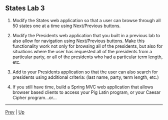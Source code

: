 ## States Lab 3

1. Modify the States web application so that a user can browse through all 50 states one at a time using Next/Previous buttons.  

2. Modify the Presidents web application that you built in a previous lab to also allow for navigation using Next/Previous buttons. Make this functionality work not only for browsing all of the presidents, but also for situations where the user has requested all of the presidents from a particular party, or all of the presidents who had a particular term length, etc.  

3. Add to your Presidents application so that the user can also search for presidents using additional criteria: (last name, party, term length, etc.)  

4. If you still have time, build a Spring MVC web application that allows browser based clients to access your Pig Latin program, or your Caesar Cipher program...or...

<hr>

[Prev](unittestsession.md) | [Up](../README.md)
